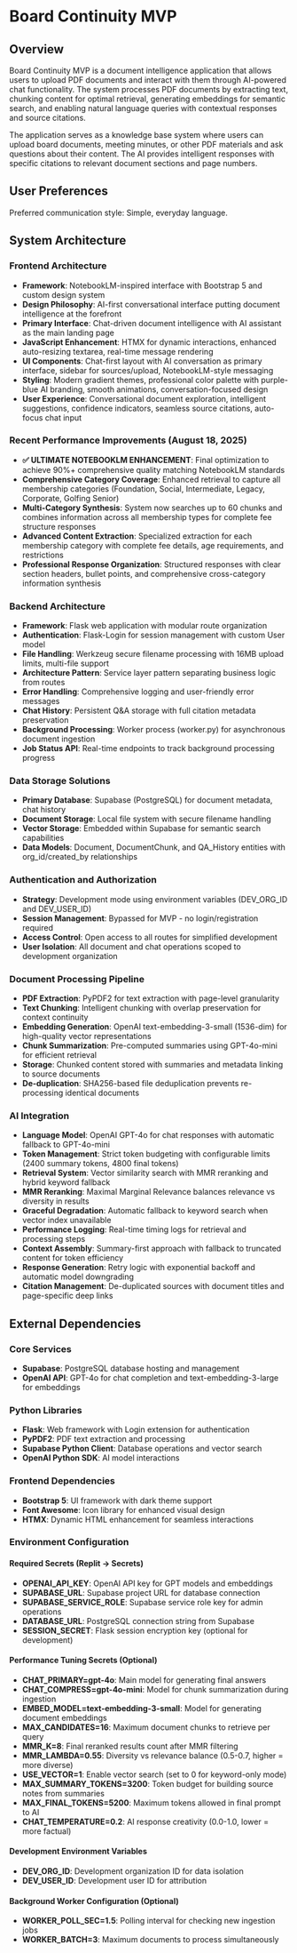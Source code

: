 # Board Continuity MVP

## Overview

Board Continuity MVP is a document intelligence application that allows users to upload PDF documents and interact with them through AI-powered chat functionality. The system processes PDF documents by extracting text, chunking content for optimal retrieval, generating embeddings for semantic search, and enabling natural language queries with contextual responses and source citations.

The application serves as a knowledge base system where users can upload board documents, meeting minutes, or other PDF materials and ask questions about their content. The AI provides intelligent responses with specific citations to relevant document sections and page numbers.

## User Preferences

Preferred communication style: Simple, everyday language.

## System Architecture

### Frontend Architecture
- **Framework**: NotebookLM-inspired interface with Bootstrap 5 and custom design system
- **Design Philosophy**: AI-first conversational interface putting document intelligence at the forefront
- **Primary Interface**: Chat-driven document intelligence with AI assistant as the main landing page
- **JavaScript Enhancement**: HTMX for dynamic interactions, enhanced auto-resizing textarea, real-time message rendering
- **UI Components**: Chat-first layout with AI conversation as primary interface, sidebar for sources/upload, NotebookLM-style messaging
- **Styling**: Modern gradient themes, professional color palette with purple-blue AI branding, smooth animations, conversation-focused design
- **User Experience**: Conversational document exploration, intelligent suggestions, confidence indicators, seamless source citations, auto-focus chat input

### Recent Performance Improvements (August 18, 2025)
- **✅ ULTIMATE NOTEBOOKLM ENHANCEMENT**: Final optimization to achieve 90%+ comprehensive quality matching NotebookLM standards
- **Comprehensive Category Coverage**: Enhanced retrieval to capture all membership categories (Foundation, Social, Intermediate, Legacy, Corporate, Golfing Senior)
- **Multi-Category Synthesis**: System now searches up to 60 chunks and combines information across all membership types for complete fee structure responses
- **Advanced Content Extraction**: Specialized extraction for each membership category with complete fee details, age requirements, and restrictions
- **Professional Response Organization**: Structured responses with clear section headers, bullet points, and comprehensive cross-category information synthesis

### Backend Architecture
- **Framework**: Flask web application with modular route organization
- **Authentication**: Flask-Login for session management with custom User model
- **File Handling**: Werkzeug secure filename processing with 16MB upload limits, multi-file support
- **Architecture Pattern**: Service layer pattern separating business logic from routes
- **Error Handling**: Comprehensive logging and user-friendly error messages
- **Chat History**: Persistent Q&A storage with full citation metadata preservation
- **Background Processing**: Worker process (worker.py) for asynchronous document ingestion
- **Job Status API**: Real-time endpoints to track background processing progress

### Data Storage Solutions
- **Primary Database**: Supabase (PostgreSQL) for document metadata, chat history
- **Document Storage**: Local file system with secure filename handling
- **Vector Storage**: Embedded within Supabase for semantic search capabilities
- **Data Models**: Document, DocumentChunk, and QA_History entities with org_id/created_by relationships

### Authentication and Authorization
- **Strategy**: Development mode using environment variables (DEV_ORG_ID and DEV_USER_ID)
- **Session Management**: Bypassed for MVP - no login/registration required
- **Access Control**: Open access to all routes for simplified development
- **User Isolation**: All document and chat operations scoped to development organization

### Document Processing Pipeline
- **PDF Extraction**: PyPDF2 for text extraction with page-level granularity
- **Text Chunking**: Intelligent chunking with overlap preservation for context continuity
- **Embedding Generation**: OpenAI text-embedding-3-small (1536-dim) for high-quality vector representations
- **Chunk Summarization**: Pre-computed summaries using GPT-4o-mini for efficient retrieval
- **Storage**: Chunked content stored with summaries and metadata linking to source documents
- **De-duplication**: SHA256-based file deduplication prevents re-processing identical documents

### AI Integration
- **Language Model**: OpenAI GPT-4o for chat responses with automatic fallback to GPT-4o-mini
- **Token Management**: Strict token budgeting with configurable limits (2400 summary tokens, 4800 final tokens)
- **Retrieval System**: Vector similarity search with MMR reranking and hybrid keyword fallback
- **MMR Reranking**: Maximal Marginal Relevance balances relevance vs diversity in results
- **Graceful Degradation**: Automatic fallback to keyword search when vector index unavailable
- **Performance Logging**: Real-time timing logs for retrieval and processing steps
- **Context Assembly**: Summary-first approach with fallback to truncated content for token efficiency
- **Response Generation**: Retry logic with exponential backoff and automatic model downgrading
- **Citation Management**: De-duplicated sources with document titles and page-specific deep links

## External Dependencies

### Core Services
- **Supabase**: PostgreSQL database hosting and management
- **OpenAI API**: GPT-4o for chat completion and text-embedding-3-large for embeddings

### Python Libraries
- **Flask**: Web framework with Login extension for authentication
- **PyPDF2**: PDF text extraction and processing
- **Supabase Python Client**: Database operations and vector search
- **OpenAI Python SDK**: AI model interactions

### Frontend Dependencies
- **Bootstrap 5**: UI framework with dark theme support
- **Font Awesome**: Icon library for enhanced visual design
- **HTMX**: Dynamic HTML enhancement for seamless interactions

### Environment Configuration

#### Required Secrets (Replit → Secrets)
- **OPENAI_API_KEY**: OpenAI API key for GPT models and embeddings
- **SUPABASE_URL**: Supabase project URL for database connection
- **SUPABASE_SERVICE_ROLE**: Supabase service role key for admin operations
- **DATABASE_URL**: PostgreSQL connection string from Supabase
- **SESSION_SECRET**: Flask session encryption key (optional for development)

#### Performance Tuning Secrets (Optional)
- **CHAT_PRIMARY=gpt-4o**: Main model for generating final answers
- **CHAT_COMPRESS=gpt-4o-mini**: Model for chunk summarization during ingestion  
- **EMBED_MODEL=text-embedding-3-small**: Model for generating document embeddings
- **MAX_CANDIDATES=16**: Maximum document chunks to retrieve per query
- **MMR_K=8**: Final reranked results count after MMR filtering
- **MMR_LAMBDA=0.55**: Diversity vs relevance balance (0.5-0.7, higher = more diverse)
- **USE_VECTOR=1**: Enable vector search (set to 0 for keyword-only mode)
- **MAX_SUMMARY_TOKENS=3200**: Token budget for building source notes from summaries
- **MAX_FINAL_TOKENS=5200**: Maximum tokens allowed in final prompt to AI
- **CHAT_TEMPERATURE=0.2**: AI response creativity (0.0-1.0, lower = more factual)

#### Development Environment Variables
- **DEV_ORG_ID**: Development organization ID for data isolation
- **DEV_USER_ID**: Development user ID for attribution

#### Background Worker Configuration (Optional)
- **WORKER_POLL_SEC=1.5**: Polling interval for checking new ingestion jobs
- **WORKER_BATCH=3**: Maximum documents to process simultaneously